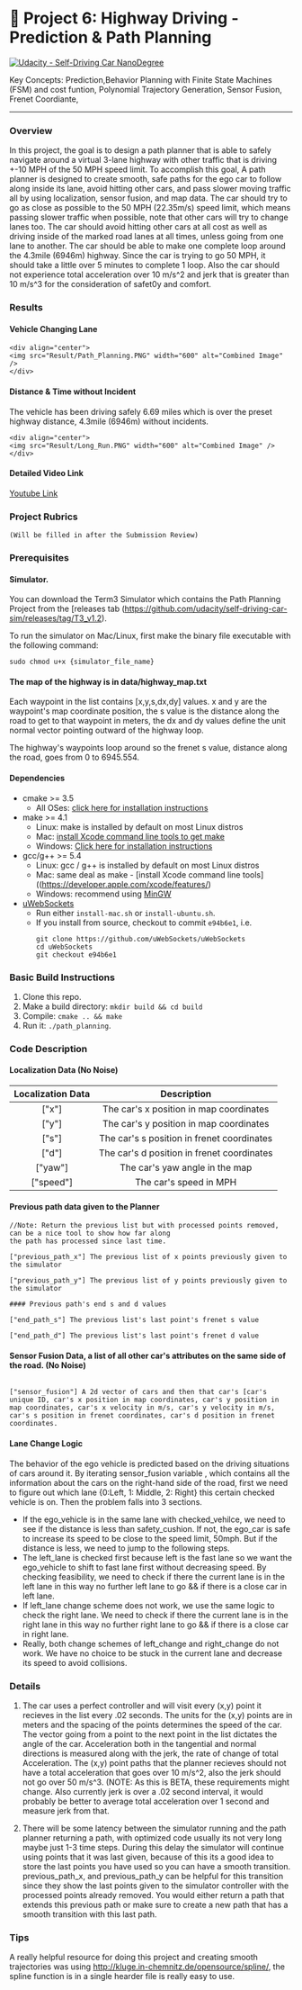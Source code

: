 # :checkered_flag: Project 6: Highway Driving - Prediction & Path Planning

[![Udacity - Self-Driving Car NanoDegree](https://s3.amazonaws.com/udacity-sdc/github/shield-carnd.svg)](http://www.udacity.com/drive)

Key Concepts: Prediction,Behavior Planning with Finite State Machines (FSM) and cost funtion, Polynomial Trajectory Generation, Sensor Fusion, Frenet Coordiante,

<hr>

### Overview

In this project, the goal is to design a path planner that is able to safely navigate around a virtual 3-lane highway with other traffic that is driving +-10 MPH of the 50 MPH speed limit. To accomplish this goal, A path planner is designed to create smooth, safe paths for the ego car to follow along inside its lane, avoid hitting other cars, and pass slower moving traffic all by using localization, sensor fusion, and map data. The car should try to go as close as possible to the 50 MPH (22.35m/s) speed limit, which means passing slower traffic when possible, note that other cars will try to change lanes too. The car should avoid hitting other cars at all cost as well as driving inside of the marked road lanes at all times, unless going from one lane to another. The car should be able to make one complete loop around the 4.3mile (6946m) highway. Since the car is trying to go 50 MPH, it should take a little over 5 minutes to complete 1 loop. Also the car should not experience total acceleration over 10 m/s^2 and jerk that is greater than 10 m/s^3 for the consideration of safet0y and comfort.

### Results
#### Vehicle Changing Lane

```
<div align="center">
<img src="Result/Path_Planning.PNG" width="600" alt="Combined Image" />
</div>
```

#### Distance & Time without Incident 
The vehicle has been driving safely 6.69 miles which is over the preset highway distance, 4.3mile (6946m) without incidents.

```
<div align="center">
<img src="Result/Long_Run.PNG" width="600" alt="Combined Image" />
</div>
```

#### Detailed Video Link

<a href="https://www.youtube.com/watch?v=NSgxW-0lui8" target="_blank"> Youtube Link</a>

### Project Rubrics

```
(Will be filled in after the Submission Review)
```

### Prerequisites

####   Simulator.
You can download the Term3 Simulator which contains the Path Planning Project from the [releases tab (https://github.com/udacity/self-driving-car-sim/releases/tag/T3_v1.2).  

To run the simulator on Mac/Linux, first make the binary file executable with the following command:
```shell
sudo chmod u+x {simulator_file_name}
```

####   The map of the highway is in data/highway_map.txt
Each waypoint in the list contains  [x,y,s,dx,dy] values. x and y are the waypoint's map coordinate position, the s value is the distance along the road to get to that waypoint in meters, the dx and dy values define the unit normal vector pointing outward of the highway loop.

The highway's waypoints loop around so the frenet s value, distance along the road, goes from 0 to 6945.554.

####   Dependencies

* cmake >= 3.5
  * All OSes: [click here for installation instructions](https://cmake.org/install/)
* make >= 4.1
  * Linux: make is installed by default on most Linux distros
  * Mac: [install Xcode command line tools to get make](https://developer.apple.com/xcode/features/)
  * Windows: [Click here for installation instructions](http://gnuwin32.sourceforge.net/packages/make.htm)
* gcc/g++ >= 5.4
  * Linux: gcc / g++ is installed by default on most Linux distros
  * Mac: same deal as make - [install Xcode command line tools]((https://developer.apple.com/xcode/features/)
  * Windows: recommend using [MinGW](http://www.mingw.org/)
* [uWebSockets](https://github.com/uWebSockets/uWebSockets)
  * Run either `install-mac.sh` or `install-ubuntu.sh`.
  * If you install from source, checkout to commit `e94b6e1`, i.e.
    ```
    git clone https://github.com/uWebSockets/uWebSockets 
    cd uWebSockets
    git checkout e94b6e1
    ```
    
### Basic Build Instructions

1. Clone this repo.
2. Make a build directory: `mkdir build && cd build`
3. Compile: `cmake .. && make`
4. Run it: `./path_planning`.


### Code Description

#### Localization Data (No Noise)
| Localization Data         		|     Description	        					| 
|:---------------------:|:---------------------------------------------:| 
| ["x"]       		| The car's x position in map coordinates   							| 
| ["y"]        	| The car's y position in map coordinates 	|
| ["s"]		     		| The car's s position in frenet coordinates												|
| ["d"]	       	| The car's d position in frenet coordinates				|
| ["yaw"]	      | The car's yaw angle in the map			|
| ["speed"]					| The car's speed in MPH												|


#### Previous path data given to the Planner

```
//Note: Return the previous list but with processed points removed, can be a nice tool to show how far along
the path has processed since last time. 

["previous_path_x"] The previous list of x points previously given to the simulator

["previous_path_y"] The previous list of y points previously given to the simulator

#### Previous path's end s and d values 

["end_path_s"] The previous list's last point's frenet s value

["end_path_d"] The previous list's last point's frenet d value
```

#### Sensor Fusion Data, a list of all other car's attributes on the same side of the road. (No Noise)
```

["sensor_fusion"] A 2d vector of cars and then that car's [car's unique ID, car's x position in map coordinates, car's y position in map coordinates, car's x velocity in m/s, car's y velocity in m/s, car's s position in frenet coordinates, car's d position in frenet coordinates. 
```

#### Lane Change Logic

The behavior of the ego vehicle is predicted based on the driving situations of cars around it. By iterating sensor_fusion variable , which contains all the information about the cars on the right-hand side of the road, first we need to figure out which lane {0:Left, 1: Middle, 2: Right} this certain checked vehicle is on. Then the problem falls into 3 sections. 

<ul>
<li>If the ego_vehicle is in the same lane with checked_vehilce, we need to see if the distance is less than safety_cushion. If not, the ego_car is safe to increase its speed to be close to the speed limit, 50mph. But if the distance is less, we need to jump to the following steps. </li> 

<li> The left_lane is checked first because left is the fast lane so we want the ego_vehicle to shift to fast lane first without decreasing speed. By checking feasibility, we need to check if there the current lane is in the left lane in this way no further left lane to go && if there is a close car in left lane. </li> 

<li> If left_lane change scheme does not work, we use the same logic to check the right lane. We need to check if there the current lane is in the right lane in this way no further right lane to go && if there is a close car in right lane. </li> 

<li> Really, both change schemes of left_change and right_change do not work. We have no choice to be stuck in the current lane and decrease its speed to avoid collisions.</li> 

</ul>

### Details

1. The car uses a perfect controller and will visit every (x,y) point it recieves in the list every .02 seconds. The units for the (x,y) points are in meters and the spacing of the points determines the speed of the car. The vector going from a point to the next point in the list dictates the angle of the car. Acceleration both in the tangential and normal directions is measured along with the jerk, the rate of change of total Acceleration. The (x,y) point paths that the planner recieves should not have a total acceleration that goes over 10 m/s^2, also the jerk should not go over 50 m/s^3. (NOTE: As this is BETA, these requirements might change. Also currently jerk is over a .02 second interval, it would probably be better to average total acceleration over 1 second and measure jerk from that.

2. There will be some latency between the simulator running and the path planner returning a path, with optimized code usually its not very long maybe just 1-3 time steps. During this delay the simulator will continue using points that it was last given, because of this its a good idea to store the last points you have used so you can have a smooth transition. previous_path_x, and previous_path_y can be helpful for this transition since they show the last points given to the simulator controller with the processed points already removed. You would either return a path that extends this previous path or make sure to create a new path that has a smooth transition with this last path.

### Tips

A really helpful resource for doing this project and creating smooth trajectories was using http://kluge.in-chemnitz.de/opensource/spline/, the spline function is in a single hearder file is really easy to use.

